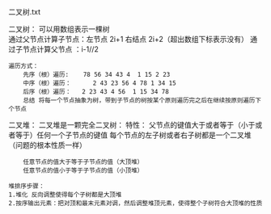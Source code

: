二叉树.txt

二叉树：
	可以用数组表示一棵树  
	通过父节点计算子节点：左节点 2i+1 右结点 2i+2（超出数组下标表示没有）
	通过子节点计算父节点 ：i-1//2

	遍历方式：
		先序（根）遍历:    78 56 34 43 4  1 15 2 23
		中序（根）遍历：	  2 43 23 56 4 78 1 34 15 
		后序（根）遍历：   2 23 43 4 56  1 15 34 78
		总结 将每一个节点抽象为树，带到子节点的树按某个原则遍历完之后在继续按原则遍历下个节点

二叉堆：
	二叉堆是一颗完全二叉树：
	特性：
		父节点的键值大于或者等于（小于或者等于）任何一个子节点的键值
		每个节点的左子树或者右子树都是一个二叉堆（问题的根本性质一样）	

		任意节点的值大于等于子节点的值（大顶堆）
		任意节点的值小于等于子节点的值（小顶堆）

	堆排序步骤：
	1.堆化 反向调整使得每个子树都是大顶堆
	2.按序输出元素：把对顶和最末元素对调，然后调整堆顶元素，使得整个子树符合大顶堆的性质